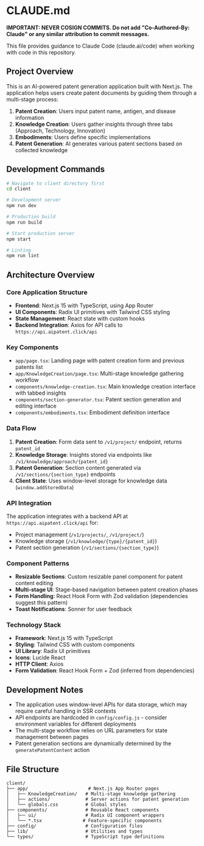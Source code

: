 # CLAUDE.md

**IMPORTANT: NEVER COSIGN COMMITS. Do not add "Co-Authored-By: Claude" or any similar attribution to commit messages.**

This file provides guidance to Claude Code (claude.ai/code) when working with code in this repository.

## Project Overview

This is an AI-powered patent generation application built with Next.js. The application helps users create patent documents by guiding them through a multi-stage process:

1. **Patent Creation**: Users input patent name, antigen, and disease information
2. **Knowledge Creation**: Users gather insights through three tabs (Approach, Technology, Innovation) 
3. **Embodiments**: Users define specific implementations
4. **Patent Generation**: AI generates various patent sections based on collected knowledge

## Development Commands

```bash
# Navigate to client directory first
cd client

# Development server
npm run dev

# Production build
npm run build

# Start production server  
npm start

# Linting
npm run lint
```

## Architecture Overview

### Core Application Structure

- **Frontend**: Next.js 15 with TypeScript, using App Router
- **UI Components**: Radix UI primitives with Tailwind CSS styling
- **State Management**: React state with custom hooks
- **Backend Integration**: Axios for API calls to `https://api.aipatent.click/api`

### Key Components

- `app/page.tsx`: Landing page with patent creation form and previous patents list
- `app/KnowledgeCreation/page.tsx`: Multi-stage knowledge gathering workflow
- `components/knowledge-creation.tsx`: Main knowledge creation interface with tabbed insights
- `components/section-generator.tsx`: Patent section generation and editing interface
- `components/embodiments.tsx`: Embodiment definition interface

### Data Flow

1. **Patent Creation**: Form data sent to `/v1/project/` endpoint, returns `patent_id`
2. **Knowledge Storage**: Insights stored via endpoints like `/v1/knowledge/approach/{patent_id}`
3. **Patent Generation**: Section content generated via `/v1/sections/{section_type}` endpoints
4. **Client State**: Uses window-level storage for knowledge data (`window.addStoredData`)

### API Integration

The application integrates with a backend API at `https://api.aipatent.click/api` for:

- Project management (`/v1/projects/`, `/v1/project/`)
- Knowledge storage (`/v1/knowledge/{type}/{patent_id}`)  
- Patent section generation (`/v1/sections/{section_type}`)

### Component Patterns

- **Resizable Sections**: Custom resizable panel component for patent content editing
- **Multi-stage UI**: Stage-based navigation between patent creation phases
- **Form Handling**: React Hook Form with Zod validation (dependencies suggest this pattern)
- **Toast Notifications**: Sonner for user feedback

### Technology Stack

- **Framework**: Next.js 15 with TypeScript
- **Styling**: Tailwind CSS with custom components
- **UI Library**: Radix UI primitives
- **Icons**: Lucide React
- **HTTP Client**: Axios
- **Form Validation**: React Hook Form + Zod (inferred from dependencies)

## Development Notes

- The application uses window-level APIs for data storage, which may require careful handling in SSR contexts
- API endpoints are hardcoded in `config/config.js` - consider environment variables for different deployments
- The multi-stage workflow relies on URL parameters for state management between pages
- Patent generation sections are dynamically determined by the `generatePatentContent` action

## File Structure

```
client/
├── app/                      # Next.js App Router pages
│   ├── KnowledgeCreation/   # Multi-stage knowledge gathering
│   ├── actions/             # Server actions for patent generation
│   └── globals.css          # Global styles
├── components/              # Reusable React components
│   ├── ui/                  # Radix UI component wrappers
│   └── *.tsx               # Feature-specific components
├── config/                  # Configuration files
├── lib/                     # Utilities and types
└── types/                   # TypeScript type definitions
```